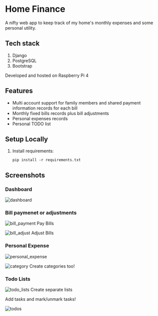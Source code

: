 # Home Finance

A nifty web app to keep track of my home's monthly expenses and some personal utility.

## Tech stack

1. Django
2. PostgreSQL
3. Bootstrap

Developed and hosted on Raspberry Pi 4

## Features

* Multi account support for family members and shared payment information records for each bill
* Monthly fixed bills records plus bill adjustments
* Personal expenses records
* Personal TODO list

## Setup Locally

1. Install requirements:
   
   ```shell
   pip install -r requirements.txt
   ```


## Screenshots

### Dashboard

![dashboard](./readme_statics/dashboard.jpg)


### Bill paymenet or adjustments


![bill_payment](./readme_statics/payment_page.jpg)
Pay Bills


![bill_adjust](./readme_statics/bill_adjust_page.jpg)
Adjust Bills

### Personal Expense

![personal_expense](./readme_statics/personal_expense_page.jpg)


![category](./readme_statics/add_catagory.jpg)
Create categories too!

### Todo Lists

![todo_lists](./readme_statics/todo_lists.jpg)
Create separate lists

Add tasks and mark/unmark tasks!

![todos](./readme_statics/todos.jpg)

